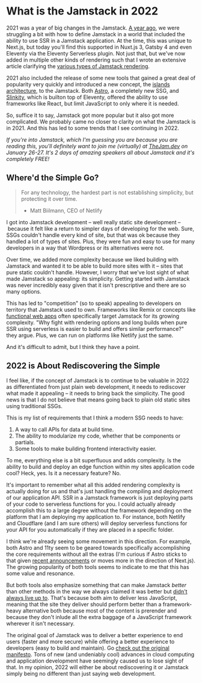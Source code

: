 # What is the Jamstack in 2022

2021 was a year of big changes in the Jamstack. [A year ago](https://remotesynthesis.com/blog/jamstack-in-2021), we were struggling a bit with how to define Jamstack in a world that included the ability to use SSR in a Jamstack application. At the time, this was unique to Next.js, but today you'll find this supported in Nuxt.js 3, Gatsby 4 and even Eleventy via the Eleventy Serverless plugin. Not just that, but we've now added in multiple other kinds of rendering such that I wrote an extensive article clarifying the [various types of Jamstack rendering](https://bejamas.io/blog/understanding-rendering-in-the-jamstack/).

2021 also included the release of some new tools that gained a great deal of popularity very quickly and introduced a new concept, the [islands architecture](https://jasonformat.com/islands-architecture/), to the Jamstack. Both [Astro](https://astro.build/), a completely new SSG, and [Slinkity](https://slinkity.dev/), which is builton top of Eleventy, offered the ability to use frameworks like React, but limit JavaScript to only where it is needed.

So, suffice it to say, Jamstack got more popular but it also got more complicated. We probably came no closer to clarity on what the Jamstack is in 2021. And this has led to some trends that I see continuing in 2022.

_If you're into Jamstack, which I'm guessing you are because you are reading this, you'll definitely want to join me (virtually) at [TheJam.dev](https://thejam.dev) on January 26-27. It's 2 days of amazing speakers all about Jamstack and it's completely FREE!_

## Where'd the Simple Go? 

> For any technology, the hardest part is not establishing simplicity, but protecting it over time.
> - Matt Biilmann, CEO of Netlify

I got into Jamstack development – well really static site development – because it felt like a return to simpler days of developing for the web. Sure, SSGs couldn't handle every kind of site, but that was ok because they handled a lot of types of sites. Plus, they were fun and easy to use for many developers in a way that Wordpress or its alternatives were not.

Over time, we added more complexity because we liked building with Jamstack and wanted it to be able to build more sites with it – sites that pure static couldn't handle. However, I worry that we've lost sight of what made Jamstack so appealing: its simplicity. Getting started with Jamstack was never incredibly easy given that it isn't prescriptive and there are so many options.

This has led to "competition" (so to speak) appealing to developers on territory that Jamstack used to own. Frameworks like Remix or concepts like [functional web apps](https://cfe.dev/sessions/moar2021-functional-web-apps/) often specifically target Jamstack for its growing complexity. "Why fight with rendering options and long builds when pure SSR using serverless is easier to build and offers similar performance?" they argue. Plus, we can run on platforms like Netlify just the same.

And it's difficult to admit, but I think they have a point.

## 2022 is About Rediscovering the Simple

I feel like, if the concept of Jamstack is to continue to be valuable in 2022 as differentiated from just plain web development, it needs to rediscover what made it appealing – it needs to bring back the simplicity. The good news is that I do not believe that means going back to plain old static sites using traditional SSGs.

This is my list of requirements that I think a modern SSG needs to have:

1. A way to call APIs for data at build time.
2. The ability to modularize my code, whether that be components or partials.
3. Some tools to make building frontend interactivity easier.

To me, everything else is a bit superfluous and adds complexity. Is the ability to build and deploy an edge function within my sites application code cool? Heck, yes. Is it a necessary feature? No.

It's important to remember what all this added rendering complexity is actually doing for us and that's just handling the compiling and deployment of our application API. SSR in a Jamstack framework is just deploying parts of your code to serverless functions for you. I could actually already accomplish this to a large degree without the framework depending on the platform that I am deploying my application to. For instance, both Netlify and Cloudflare (and I am sure others) will deploy serverless functions for your API for you automatically if they are placed in a specific folder.

I think we're already seeing some movement in this direction. For example, both Astro and 11ty seem to be geared towards specifically accomplishing the core requirements without all the extras (I'm curious if Astro sticks to that given [recent announcements](https://astro.build/blog/the-astro-technology-company/) or moves more in the direction of Next.js). The growing popularity of both tools seems to indicate to me that this has some value and resonance.

But both tools also emphasize something that can make Jamstack _better_ than other methods in the way we always claimed it was better but [didn't always live up to](https://almanac.httparchive.org/en/2021/jamstack#performance-score). That's because both aim to deliver less JavaScript, meaning that the site they deliver should perform better than a framework-heavy alternative both because most of the content is prerender and because they don't inlude all the extra baggage of a JavaScript framework wherever it isn't necessary.

The original goal of Jamstack was to deliver a better experience to end users (faster and more secure) while offering a better experience to developers (easy to build and maintain). Go [check out the original manifesto](http://web.archive.org/web/20160603092304/http://jamstack.org/). Tons of new (and undeniably cool) advances in cloud computing and application development have seemingly caused us to lose sight of that. In my opinion, 2022 will either be about rediscovering it or Jamstack simply being no different than just saying web development.